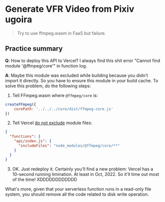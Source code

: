 # Generate VFR Video from Pixiv ugoira

> Try to use ffmpeg.wasm in FaaS but failure.

## Practice summary

**Q**: How to deploy this API to Vercel? I always find this shit error "Cannot find module '@ffmpeg/core'" in function log.

**A**: Maybe this module was excluded while building because you didn't import it directly. So you have to ensure this module in your build cache. To solve this problem, do the following steps:

  1. Tell FFmpeg.wasm where `@ffmpeg/core` is:

```javascript
createFFmpeg({
    corePath: '../../../core/dist/ffmpeg-core.js'
})
```

  2. Tell Vercel [do not exclude](https://vercel.com/docs/project-configuration#project-configuration/functions/value-definition) module files:

```JSON
{
  "functions": {
    "api/index.js": {
      "includeFiles": "node_modules/@ffmpeg/core/**"
    }
  }
}
```

  3. OK. Just redeploy it. Certainly you'll find a new problem: Vercel has a 10-second running limination. At least in Oct, 2022. So it'll time out most of the time! XDDDDDDDDDDDD

What's more, given that your serverless function runs in a read-only file system, you should remove all the code related to disk write operation.